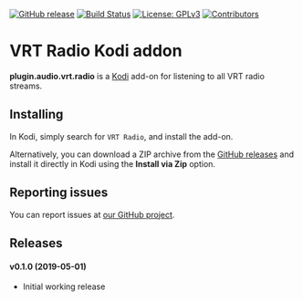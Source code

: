 [![GitHub release](https://img.shields.io/github/release/dagwieers/plugin.audio.vrt.radio.svg)](https://github.com/dagwieers/plugin.audio.vrt.radio/releases)
[![Build Status](https://travis-ci.org/dagwieers/plugin.audio.vrt.radio.svg?branch=master)](https://travis-ci.org/dagwieers/plugin.audio.vrt.radio)
[![License: GPLv3](https://img.shields.io/badge/License-GPLv3-yellow.svg)](https://opensource.org/licenses/GPLv3)
[![Contributors](https://img.shields.io/github/contributors/dagwieers/plugin.audio.vrt.radio.svg)](https://github.com/dagwieers/plugin.audio.vrt.radio/graphs/contributors)

# VRT Radio Kodi addon
**plugin.audio.vrt.radio** is a [Kodi](https://kodi.tv/) add-on for listening to all VRT radio streams.

## Installing
In Kodi, simply search for `VRT Radio`, and install the add-on.

Alternatively, you can download a ZIP archive from the [GitHub releases](https://github.com/dagwieers/plugin.audio.vrt.radio/releases)
and install it directly in Kodi using the **Install via Zip** option.

## Reporting issues
You can report issues at [our GitHub project](https://github.com/dgwieers/plugin.audio.vrt.radio).

## Releases

#### v0.1.0 (2019-05-01)
- Initial working release
